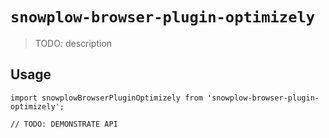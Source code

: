 # `snowplow-browser-plugin-optimizely`

> TODO: description

## Usage

```
import snowplowBrowserPluginOptimizely from 'snowplow-browser-plugin-optimizely';

// TODO: DEMONSTRATE API
```
